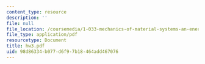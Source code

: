 ```yaml
---
content_type: resource
description: ''
file: null
file_location: /coursemedia/1-033-mechanics-of-material-systems-an-energy-approach-fall-2003/98d86334b077d6f97b18464add467076_hw3.pdf
file_type: application/pdf
resourcetype: Document
title: hw3.pdf
uid: 98d86334-b077-d6f9-7b18-464add467076
---
```


